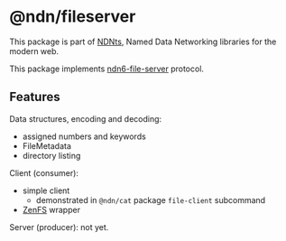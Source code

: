 # @ndn/fileserver

This package is part of [NDNts](https://yoursunny.com/p/NDNts/), Named Data Networking libraries for the modern web.

This package implements [ndn6-file-server](https://github.com/yoursunny/ndn6-tools/blob/main/file-server.md) protocol.

## Features

Data structures, encoding and decoding:

* assigned numbers and keywords
* FileMetadata
* directory listing

Client (consumer):

* simple client
  * demonstrated in `@ndn/cat` package `file-client` subcommand
* [ZenFS](https://zenfs.dev/core/) wrapper

Server (producer): not yet.
